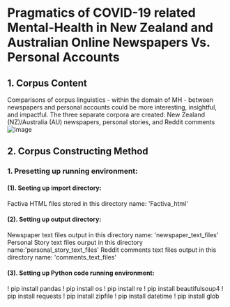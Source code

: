 # Pragmatics of COVID-19 related Mental-Health in New Zealand and Australian Online Newspapers Vs. Personal Accounts
## 1. Corpus Content
Comparisons of corpus linguistics - within the domain of MH - between newspapers and personal accounts could be more interesting, insightful, and impactful. 
The three separate corpora are created: New Zealand (NZ)/Australia (AU) newspapers, personal stories, and Reddit comments
![image](https://user-images.githubusercontent.com/91108612/187027129-8f7ecba3-1f0b-41d6-b882-56498a16fe89.png)
## 2. Corpus Constructing Method
### 1. Presetting up running environment:
#### (1). Seeting up import directory:
Factiva HTML files stored in this directory name: 'Factiva_html' 

#### (2). Setting up output directory: 
Newspaper text files output in this directory name:  'newspaper_text_files'
Personal Story text files ourput in this directory name:'personal_story_text_files'
Reddit comments text files output in this directory name: 'comments_text_files'

#### (3). Setting up Python code running environment:
! pip install pandas
! pip install os
! pip install re
! pip install beautifulsoup4
! pip install requests
! pip install zipfile
! pip install datetime
! pip install glob

